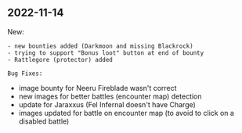 
2022-11-14
----------

New:
~~~~
- new bounties added (Darkmoon and missing Blackrock)
- trying to support "Bonus loot" button at end of bounty
- Rattlegore (protector) added

Bug Fixes:
~~~~~~~~~~
- image bounty for Neeru Fireblade wasn't correct
- new images for better battles (encounter map) detection
- update for Jaraxxus (Fel Infernal doesn't have Charge)
- images updated for battle on encounter map (to avoid to click on a disabled battle)
